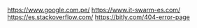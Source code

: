 https://www.google.com.pe/
https://www.it-swarm-es.com/
https://es.stackoverflow.com/
https://bitly.com/404-error-page
